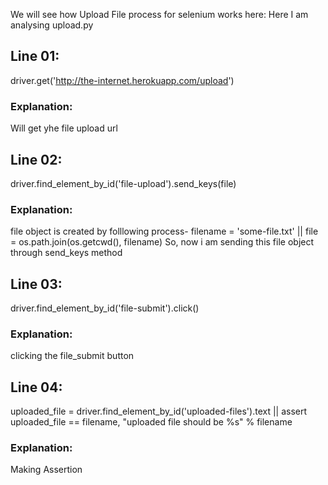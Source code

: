 We will see how Upload File process for selenium works here:
Here I am analysing upload.py

## Line 01: 
driver.get('http://the-internet.herokuapp.com/upload')
### Explanation: 
Will get yhe file upload url

## Line 02: 
driver.find_element_by_id('file-upload').send_keys(file)
### Explanation: 
file object is created by folllowing process- 
filename = 'some-file.txt'  || file = os.path.join(os.getcwd(), filename)
So, now i am sending this file object through send_keys method 

## Line 03: 
driver.find_element_by_id('file-submit').click()
### Explanation: 
clicking the file_submit button

## Line 04: 
uploaded_file = driver.find_element_by_id('uploaded-files').text || assert uploaded_file == filename, "uploaded file should be %s" % filename
### Explanation: 
Making Assertion
